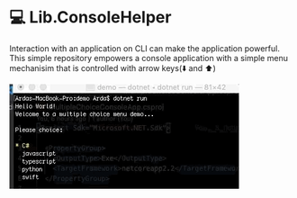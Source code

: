 # :computer: Lib.ConsoleHelper

Interaction with an application on CLI can make the application powerful. This simple repository empowers a console application with a simple menu mechanisim that is controlled with arrow keys(:arrow_down: and :arrow_up:)

![Menu](https://github.com/ardacetinkaya/Lib.ConsoleHelper/blob/master/images/menu.gif)
